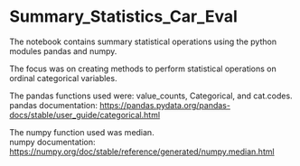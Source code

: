# Summary_Statistics_Car_Eval
The notebook contains summary statistical operations using the python modules pandas and numpy. 

The focus was on creating methods to perform statistical operations on ordinal categorical variables.

The pandas functions used were: value_counts, Categorical, and cat.codes.<br />
pandas documentation: https://pandas.pydata.org/pandas-docs/stable/user_guide/categorical.html


The numpy function used was median. <br />
numpy documentation: https://numpy.org/doc/stable/reference/generated/numpy.median.html
